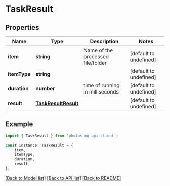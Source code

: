 # TaskResult


## Properties

Name | Type | Description | Notes
------------ | ------------- | ------------- | -------------
**item** | **string** | Name of the processed file/folder | [default to undefined]
**itemType** | **string** |  | [default to undefined]
**duration** | **number** | time of running in milliseconds | [default to undefined]
**result** | [**TaskResultResult**](TaskResultResult.md) |  | [default to undefined]

## Example

```typescript
import { TaskResult } from 'photos-ng-api-client';

const instance: TaskResult = {
    item,
    itemType,
    duration,
    result,
};
```

[[Back to Model list]](../README.md#documentation-for-models) [[Back to API list]](../README.md#documentation-for-api-endpoints) [[Back to README]](../README.md)
